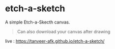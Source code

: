# etch-a-sketch
A simple Etch-a-Skecth canvas.
> Can also download your canvas after drawing

live : https://tanveer-afk.github.io/etch-a-sketch/
